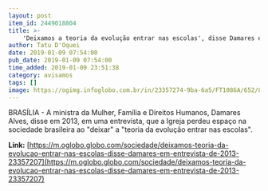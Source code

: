 ```yaml
---
layout: post
item_id: 2449018804
title: >-
    'Deixamos a teoria da evolução entrar nas escolas', disse Damares em entrevista de 2013
author: Tatu D'Oquei
date: 2019-01-09 07:54:00
pub_date: 2019-01-09 07:54:00
time_added: 2019-01-09 23:51:38
category: avisamos
tags: []
image: https://ogimg.infoglobo.com.br/in/23357274-9ba-6a5/FT1086A/652/80258899_BSBBrasiliaBrasil11-12-2018PADamares-Regina-Alves-futura-ministra-da-Mulher.jpg
---
```


BRASÍLIA - A ministra da Mulher, Família e Direitos Humanos, Damares Alves, disse em 2013, em uma entrevista, que a Igreja perdeu espaço na sociedade brasileira ao "deixar" a "teoria da evolução entrar nas escolas".

**Link:** [https://m.oglobo.globo.com/sociedade/deixamos-teoria-da-evolucao-entrar-nas-escolas-disse-damares-em-entrevista-de-2013-23357207](https://m.oglobo.globo.com/sociedade/deixamos-teoria-da-evolucao-entrar-nas-escolas-disse-damares-em-entrevista-de-2013-23357207)

